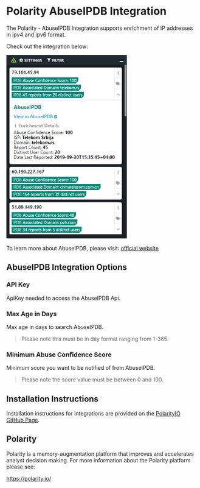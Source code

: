 # Polarity AbuseIPDB Integration

The Polarity - AbuseIPDB Integration supports enrichment of IP addresses in ipv4 and ipv6 format.

Check out the integration below:

![](images/overlay.png)

To learn more about AbuseIPDB, please visit: [official website](https://www.abuseipdb.com)

## AbuseIPDB Integration Options

### API Key
ApiKey needed to access the AbuseIPDB Api.

### Max Age in Days
Max age in days to search AbuseIPDB.

> Please note this must be in day format ranging from 1-365.

### Minimum Abuse Confidence Score
Minimum score you want to be notified of from AbuseIPDB.

> Please note the score value must be between 0 and 100.

## Installation Instructions

Installation instructions for integrations are provided on the [PolarityIO GitHub Page](https://polarityio.github.io/).

## Polarity

Polarity is a memory-augmentation platform that improves and accelerates analyst decision making.  For more information about the Polarity platform please see:

https://polarity.io/

